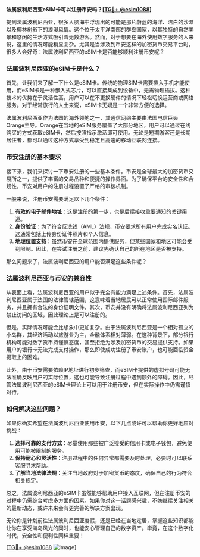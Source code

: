**法属波利尼西亚eSIM卡可以注册币安吗？[[TG💪+ @esim1088](https://t.me/s/esim1088)]**

提到法属波利尼西亚，很多人脑海中浮现出的可能是那片蔚蓝的海洋、洁白的沙滩以及椰林树影下的浪漫风情。这个位于太平洋南部的群岛国家，以其独特的自然美景和悠闲的生活方式吸引着无数游客。然而，对于想要在海外使用数字服务的人来说，这里的情况可能稍显复杂。尤其是当涉及到币安这样的加密货币交易平台时，很多人会好奇：法属波利尼西亚的eSIM卡是否能够顺利注册币安呢？

### 法属波利尼西亚的eSIM卡是什么？

首先，让我们来了解一下什么是eSIM卡。传统的物理SIM卡需要插入手机才能使用，而eSIM卡是一种嵌入式芯片，可以直接集成到设备中，无需物理插拔。这种技术的优势在于灵活性高，用户可以在不更换硬件的情况下轻松切换运营商或网络服务。对于经常旅行的人士来说，eSIM卡无疑是一个非常方便的选择。

法属波利尼西亚作为法国的海外领地之一，其通信网络主要由法国电信巨头Orange主导。Orange在当地的eSIM服务覆盖了大部分地区，用户可以通过在线购买的方式获取eSIM卡，然后按照指示激活即可使用。无论是短期游客还是长期居住者，都可以通过这种方式享受到稳定且高速的移动互联网连接。

### 币安注册的基本要求

接下来，我们来探讨一下币安注册的一些基本条件。币安是全球最大的加密货币交易所之一，提供了丰富的交易品种和便捷的操作界面。为了确保平台的安全性和合规性，币安对用户的注册过程设置了严格的审核机制。

一般来说，注册币安需要满足以下几个条件：
1. **有效的电子邮件地址**：这是注册的第一步，也是后续接收重要通知的关键渠道。
2. **身份验证**：为了符合反洗钱（AML）法规，币安要求所有用户完成实名认证。这通常包括上传身份证件照片和个人信息。
3. **地理位置支持**：虽然币安在全球范围内提供服务，但某些国家和地区可能会受到限制。因此，在尝试注册之前，建议先确认自己的所在地区是否被支持。

那么问题来了，法属波利尼西亚的用户能否满足这些条件呢？

### 法属波利尼西亚与币安的兼容性

从表面上看，法属波利尼西亚的用户似乎完全有能力满足上述条件。首先，法属波利尼西亚属于法国的法律管辖范围，这意味着当地居民可以正常使用国际邮件服务，并且拥有合法的身份证明文件。其次，币安并没有明确将法属波利尼西亚列为禁止访问的区域，因此理论上是可以注册的。

但是，实际情况可能会比想象中更加复杂。由于法属波利尼西亚是一个相对孤立的小岛群，其经济活动以旅游业为主，金融体系相对薄弱。在这种背景下，部分银行机构可能对数字货币持谨慎态度，甚至拒绝为涉及加密货币的交易提供支持。如果用户的银行卡无法完成支付操作，那么即使成功注册了币安账户，也可能面临资金提取上的困难。

此外，由于币安需要依赖IP地址进行初步筛查，而eSIM卡提供的虚拟号码可能无法准确反映用户的实际位置，这也可能导致注册过程中遇到额外的障碍。因此，尽管法属波利尼西亚的eSIM卡理论上可以用于注册币安，但在实际操作中仍需谨慎对待。

### 如何解决这些问题？

如果你确实希望在法属波利尼西亚使用币安，以下几点或许可以帮助你更好地应对挑战：

1. **选择可靠的支付方式**：尽量使用那些被广泛接受的信用卡或电子钱包，避免使用可能被限制的服务。
2. **保持耐心和灵活性**：注册过程中的任何异常都需要及时处理，必要时可以联系客服寻求帮助。
3. **了解当地法律法规**：关注当地政府对于加密货币的态度，确保自己的行为符合相关规定。

总之，法属波利尼西亚的eSIM卡虽然能够帮助用户接入互联网，但在注册币安的过程中仍需综合考虑多方面的因素。如果你对这一话题感兴趣，不妨继续关注相关的最新动态，或许未来会有更完善的解决方案出现。

无论你是计划前往法属波利尼西亚度假，还是已经在当地定居，掌握这些知识都能让你在享受海岛风光的同时，也能安心管理自己的数字资产。毕竟，在这个数字化时代，安全性和便利性同样重要！

[[TG💪+ @esim1088](https://t.me/s/esim1088) ![Image](https://i.postimg.cc/4NQfJmqS/Snipaste-2025-05-13-00-14-12.png)]